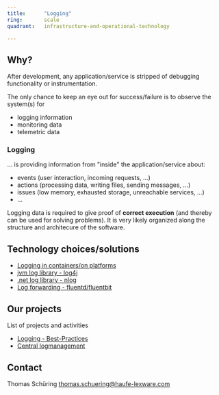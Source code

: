 ```yaml
---
title:      "Logging"
ring:       scale
quadrant:   infrastructure-and-operational-technology

---
```


## Why? ##

After development, any application/service is stripped of debugging functionality or instrumentation.

The only chance to keep an eye out for success/failure is to observe the system(s) for

- logging information
- monitoring data
- telemetric data

### Logging ###

... is providing information from "inside" the application/service about:

- events (user interaction, incoming requests, ...)
- actions (processing data, writing files, sending messages, ...)
- issues (low memory, exhausted storage, unreachable services, ...)
- ...

Logging data is required to give proof of **correct execution** (and thereby can be used for solving problems). It is very likely organized along the structure and architecure of the software.

## Technology choices/solutions

- [Logging in containers/on platforms](https://12factor.net/logs)
- [jvm log library - log4j](https://logging.apache.org/log4j/)
- [.net log library - nlog](http://nlog-project.org/)
- [Log forwarding - fluentd/fluentbit](https://www.fluentd.org/)

## Our projects ##

List of projects and activities

- [Logging - Best-Practices](https://github.com/Haufe-Lexware/Logging---Best-Practices/blob/master/README.md)
- [Central logmanagement]()

## Contact ##

Thomas Schüring <thomas.schuering@haufe-lexware.com>

